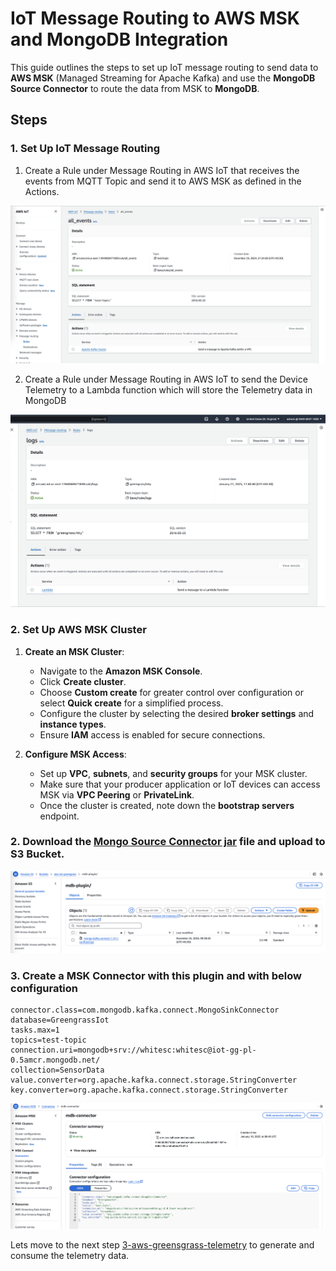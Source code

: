 # IoT Message Routing to AWS MSK and MongoDB Integration

This guide outlines the steps to set up IoT message routing to send data to **AWS MSK** (Managed Streaming for Apache Kafka) and use the **MongoDB Source Connector** to route the data from MSK to **MongoDB**.


## Steps

### 1. Set Up IoT Message Routing
   
   1. Create a Rule under Message Routing in AWS IoT that receives the events from MQTT Topic and send it to AWS MSK as defined in the Actions.

![Message Routing](../../media/message-routing-1.png)


   2. Create a Rule under Message Routing in AWS IoT to send the Device Telemetry to a Lambda function which will store the Telemetry data in MongoDB

![Message Routing](../../media/telemetry-emitter-iot.png)



### 2. Set Up AWS MSK Cluster

1. **Create an MSK Cluster**:
   - Navigate to the **Amazon MSK Console**.
   - Click **Create cluster**.
   - Choose **Custom create** for greater control over configuration or select **Quick create** for a simplified process.
   - Configure the cluster by selecting the desired **broker settings** and **instance types**.
   - Ensure **IAM** access is enabled for secure connections.

2. **Configure MSK Access**:
   - Set up **VPC**, **subnets**, and **security groups** for your MSK cluster.
   - Make sure that your producer application or IoT devices can access MSK via **VPC Peering** or **PrivateLink**.
   - Once the cluster is created, note down the **bootstrap servers** endpoint.

### 2. Download the [Mongo Source Connector jar](https://www.confluent.io/hub/mongodb/kafka-connect-mongodb) file and upload to S3 Bucket.

![Plugin Connector](../../media/connector-plugin.png)


### 3. Create a MSK Connector with this plugin and with below configuration

```
connector.class=com.mongodb.kafka.connect.MongoSinkConnector
database=GreengrassIot
tasks.max=1
topics=test-topic
connection.uri=mongodb+srv://whitesc:whitesc@iot-gg-pl-0.5amcr.mongodb.net/
collection=SensorData
value.converter=org.apache.kafka.connect.storage.StringConverter
key.converter=org.apache.kafka.connect.storage.StringConverter
```

![MSK Connector](../../media/msk-connector.png)


Lets move to the next step [3-aws-greensgrass-telemetry](../../../3-aws-greengrass-telemetry) to generate and consume the telemetry data.
